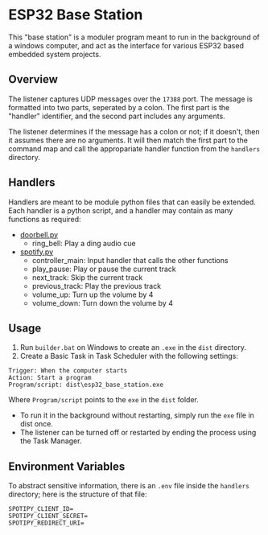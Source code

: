 # ESP32 Base Station
This "base station" is a moduler program meant to run in the background of a windows computer, and act as the interface for various ESP32 based embedded system projects.

## Overview
The listener captures UDP messages over the `17388` port. The message is formatted into two parts, seperated by a colon. The first part is the "handler" identifier, and the second part includes any arguments.

The listener determines if the message has a colon or not; if it doesn't, then it assumes there are no arguments. It will then match the first part to the command map and call the appropariate handler function from the `handlers` directory.

## Handlers
Handlers are meant to be module python files that can easily be extended. Each handler is a python script, and a handler may contain as many functions as required:
* [doorbell.py](https://github.com/KaiserMighty/ESP32-Doorbell)
  * ring_bell: Play a ding audio cue
* [spotify.py](https://github.com/KaiserMighty/ESP32-SpotifyController)
  * controller_main: Input handler that calls the other functions
  * play_pause: Play or pause the current track
  * next_track: Skip the current track
  * previous_track: Play the previous track
  * volume_up: Turn up the volume by 4
  * volume_down: Turn down the volume by 4

## Usage
1. Run `builder.bat` on Windows to create an `.exe` in the `dist` directory.  
2. Create a Basic Task in Task Scheduler with the following settings:
```
Trigger: When the computer starts
Action: Start a program
Program/script: dist\esp32_base_station.exe
```
Where `Program/script` points to the `exe` in the `dist` folder.  
* To run it in the background without restarting, simply run the `exe` file in dist once.  
* The listener can be turned off or restarted by ending the process using the Task Manager.

## Environment Variables
To abstract sensitive information, there is an `.env` file inside the `handlers` directory; here is the structure of that file:  
```
SPOTIPY_CLIENT_ID=
SPOTIPY_CLIENT_SECRET=
SPOTIPY_REDIRECT_URI=
```